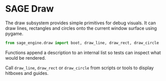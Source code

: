 # SAGE Draw

The draw subsystem provides simple primitives for debug visuals. It can draw lines, rectangles and circles onto the current window surface using pygame.

```python
from sage_engine.draw import boot, draw_line, draw_rect, draw_circle
```

Functions append a description to an internal list so tests can inspect what would be rendered.

Call `draw_line`, `draw_rect` or `draw_circle` from scripts or tools to display hitboxes and guides.
